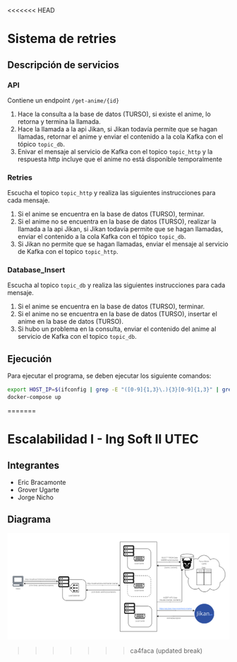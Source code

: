 <<<<<<< HEAD
# Sistema de retries

## Descripción de servicios

### API

Contiene un endpoint `/get-anime/{id}`

1. Hace la consulta a la base de datos (TURSO), si existe el anime, lo retorna y termina la llamada.
2. Hace la llamada a la api Jikan, si Jikan todavía permite que se hagan llamadas, retornar el anime y enviar el contenido a la cola Kafka con el tópico `topic_db`.
3. Enivar el mensaje al servicio de Kafka con el topico `topic_http` y la respuesta http incluye que el anime no está disponible temporalmente

### Retries

Escucha el topico `topic_http` y realiza las siguientes instrucciones para cada mensaje.

1. Si el anime se encuentra en la base de datos (TURSO), terminar.
2. Si el anime no se encuentra en la base de datos (TURSO), realizar la llamada a la api Jikan, si Jikan todavía permite que se hagan llamadas, enviar el contenido a la cola Kafka con el tópico `topic_db`.
3. Si Jikan no permite que se hagan llamadas, enviar el mensaje al servicio de Kafka con el topico `topic_http`.

### Database_Insert

Escucha al topico `topic_db` y realiza las siguientes instrucciones para cada mensaje.

1. Si el anime se encuentra en la base de datos (TURSO), terminar.
2. Si el anime no se encuentra en la base de datos (TURSO), insertar el anime en la base de datos (TURSO).
3. Si hubo un problema en la consulta, enviar el contenido del anime al servicio de Kafka con el topico `topic_db`.

## Ejecución

Para ejecutar el programa, se deben ejecutar los siguiente comandos:

```bash
export HOST_IP=$(ifconfig | grep -E "([0-9]{1,3}\.){3}[0-9]{1,3}" | grep -v 127.0.0.1 | awk '{ print $2 }' | cut -f2 -d: | head -n1)
docker-compose up
```
=======
# Escalabilidad I - Ing Soft II UTEC

## Integrantes

- Eric Bracamonte 
- Grover Ugarte
- Jorge Nicho

## Diagrama
![](./arquitectura.png)
>>>>>>> ca4faca (updated break)
